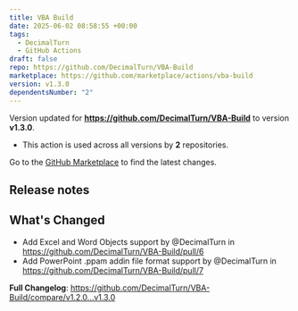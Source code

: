 ```yaml
---
title: VBA Build
date: 2025-06-02 08:58:55 +00:00
tags:
  - DecimalTurn
  - GitHub Actions
draft: false
repo: https://github.com/DecimalTurn/VBA-Build
marketplace: https://github.com/marketplace/actions/vba-build
version: v1.3.0
dependentsNumber: "2"
---
```



Version updated for **https://github.com/DecimalTurn/VBA-Build** to version **v1.3.0**.
- This action is used across all versions by **2** repositories.

Go to the [GitHub Marketplace](https://github.com/marketplace/actions/vba-build) to find the latest changes.

## Release notes

## What's Changed
* Add Excel and Word Objects support by @DecimalTurn in https://github.com/DecimalTurn/VBA-Build/pull/6
* Add PowerPoint .ppam addin file format support by @DecimalTurn in https://github.com/DecimalTurn/VBA-Build/pull/7


**Full Changelog**: https://github.com/DecimalTurn/VBA-Build/compare/v1.2.0...v1.3.0
